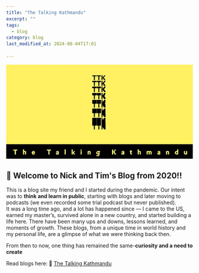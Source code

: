 ```yaml
---
title: "The Talking Kathmandu"
excerpt: ""
tags: 
  - blog
category: blog
last_modified_at: 2024-08-04T17:01

---
```

![Alt text for image](/assets/images/TTK.JPG)

## 👋 Welcome to **Nick and Tim's Blog from 2020!!**

This is a blog site my friend and I started during the pandemic. Our intent was to <b>think and learn in public</b>, starting with blogs and later moving to podcasts (we even recorded some trial podcast but never published).<br/>
It was a long time ago, and a lot has happened since — I came to the US, earned my master’s, survived alone in a new country, and started building a life here. There have been many ups and downs, lessons learned, and moments of growth. These blogs, from a unique time in world history and my personal life, are a glimpse of what we were thinking back then. 

From then to now, one thing has remained the same-<b>curiosity and a need to create</b>
 
 Read blogs here: 🔗​​ [The Talking Kathmandu](https://thetalkingkathmandu.blogspot.com)<br/>


